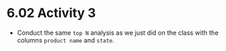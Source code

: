 # 6.02 Activity 3

- Conduct the same `top N` analysis as we just did on the class with the columns `product name` and `state`.
